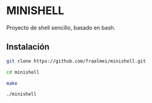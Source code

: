 # MINISHELL

Proyecto de shell sencillo, basado en bash.

## Instalación

```bash
git clone https://github.com/fraalmei/minishell.git

cd minishell

make
```

```bash
./minishell
```
